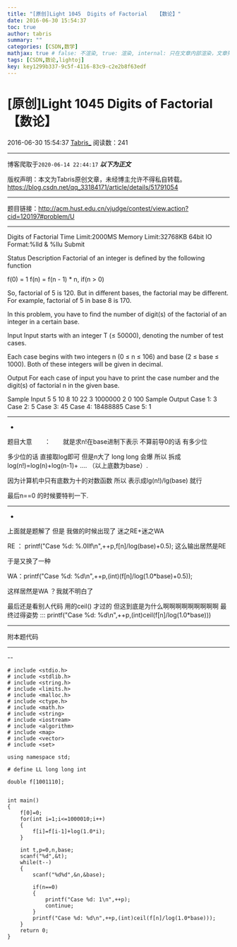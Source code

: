 ```yaml
---
title: "[原创]Light 1045  Digits of Factorial   【数论】"
date: 2016-06-30 15:54:37
toc: true
author: tabris
summary: ""
categories: [CSDN,数学]
mathjax: true # false: 不渲染, true: 渲染, internal: 只在文章内部渲染，文章列表中不渲染
tags: [CSDN,数论,lightoj]
key: key1299b337-9c5f-4116-83c9-c2e2b8f63edf
---
```


# [原创]Light 1045  Digits of Factorial   【数论】

2016-06-30 15:54:37  [Tabris_](https://me.csdn.net/qq_33184171) 阅读数：241

---

博客爬取于`2020-06-14 22:44:17`
***以下为正文***

版权声明：本文为Tabris原创文章，未经博主允许不得私自转载。
https://blog.csdn.net/qq_33184171/article/details/51791054

<!-- more -->

---

题目链接：http://acm.hust.edu.cn/vjudge/contest/view.action?cid=120197#problem/U


----------------------------------------

 Digits of Factorial
Time Limit:2000MS     Memory Limit:32768KB     64bit IO Format:%lld & %llu
Submit
 
Status
Description
Factorial of an integer is defined by the following function

f(0) = 1
f(n) = f(n - 1) * n, if(n > 0)

So, factorial of 5 is 120. But in different bases, the factorial may be different. For example, factorial of 5 in base 8 is 170.

In this problem, you have to find the number of digit(s) of the factorial of an integer in a certain base.

Input
Input starts with an integer T (≤ 50000), denoting the number of test cases.

Each case begins with two integers n (0 ≤ n ≤ 106) and base (2 ≤ base ≤ 1000). Both of these integers will be given in decimal.

Output
For each case of input you have to print the case number and the digit(s) of factorial n in the given base.

Sample Input
5
5 10
8 10
22 3
1000000 2
0 100
Sample Output
Case 1: 3
Case 2: 5
Case 3: 45
Case 4: 18488885
Case 5: 1


------------------------------------------------------------
-


题目大意　　：　　就是求n!在base进制下表示 不算前导0的话 有多少位

多少位的话 直接取log即可
但是n大了  long long 会爆 所以
拆成
log(n!)=log(n)+log(n-1)+ ....    （以上底数为base）.

因为计算机中只有底数为十的对数函数 所以 表示成lg(n!)/lg(base)  就行

最后n==0 的时候要特判一下.

----------------------
-
上面就是题解了
但是  我做的时候出现了  迷之RE+迷之WA

RE ： printf("Case %d: %.0llf\n",++p,f[n]/log(base)+0.5);
这么输出居然是RE

于是又换了一种

WA：printf("Case %d: %d\n",++p,(int)(f[n]/log(1.0*base)+0.5));

这样居然是WA ？我就不明白了  


最后还是看别人代码 用的ceil() 才过的  但这到底是为什么啊啊啊啊啊啊啊啊啊
最终过得姿势 :::  printf("Case %d: %d\n",++p,(int)ceil(f[n]/log(1.0*base)))


------------------
附本题代码

------------------------------------------
--
```
# include <stdio.h>
# include <stdlib.h>
# include <string.h>
# include <limits.h>
# include <malloc.h>
# include <ctype.h>
# include <math.h>
# include <string>
# include <iostream>
# include <algorithm>
# include <map>
# include <vector>
# include <set>

using namespace std;

# define LL long long int

double f[1001110];


int main()
{
    f[0]=0;
    for(int i=1;i<=1000010;i++)
    {
        f[i]=f[i-1]+log(1.0*i);
    }

    int t,p=0,n,base;
    scanf("%d",&t);
    while(t--)
    {
        scanf("%d%d",&n,&base);

        if(n==0)
        {
            printf("Case %d: 1\n",++p);
            continue;
        }
        printf("Case %d: %d\n",++p,(int)ceil(f[n]/log(1.0*base)));
    }
    return 0;
}
```
